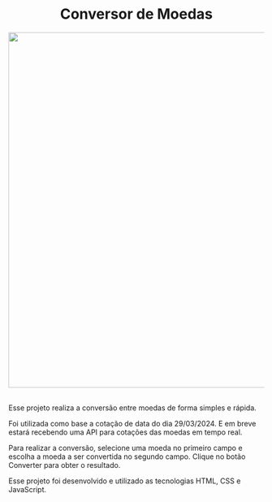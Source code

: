 <h1 align= center>Conversor de Moedas</h1>

<div align= center>
<img src="https://github.com/andremessa/conversor-de-moedas/assets/152814134/bc56763f-3bd1-47f0-908c-4a60732bb09a" width= "700px" >
</div>

<br>

<p>Esse projeto realiza a conversão entre moedas de forma simples e rápida.</p>

<p>Foi utilizada como base a cotação de data do dia 29/03/2024. E em breve estará recebendo uma API para cotações das moedas em tempo real.</p>

<p>Para realizar a conversão, selecione uma moeda no primeiro campo e escolha a moeda a ser convertida no segundo campo. Clique no botão Converter para obter o resultado.</p>

<p>Esse projeto foi desenvolvido e utilizado as tecnologias HTML, CSS e JavaScript.</p>
